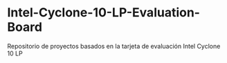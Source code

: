 # Intel-Cyclone-10-LP-Evaluation-Board
Repositorio de proyectos basados en la tarjeta de evaluación Intel Cyclone 10 LP
